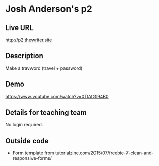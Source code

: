 # Josh Anderson's p2

## Live URL
<http://p2.thewriter.site>

## Description
Make a travword (travel + password)

## Demo
<https://www.youtube.com/watch?v=0TtAtGl94B0>

## Details for teaching team
No login required.

## Outside code
* Form template from tutorialzine.com/2015/07/freebie-7-clean-and-responsive-forms/